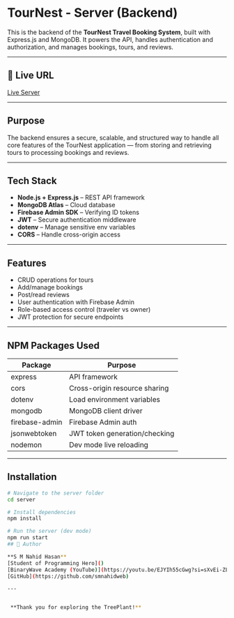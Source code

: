 



# TourNest - Server (Backend)

This is the backend of the **TourNest Travel Booking System**, built with Express.js and MongoDB. It powers the API, handles authentication and authorization, and manages bookings, tours, and reviews.

---

## 🔗 Live URL

 [Live Server](https://booking-management-system-server-si.vercel.app/)

---

##  Purpose

The backend ensures a secure, scalable, and structured way to handle all core features of the TourNest application — from storing and retrieving tours to processing bookings and reviews.

---

##  Tech Stack

- **Node.js + Express.js** – REST API framework
- **MongoDB Atlas** – Cloud database
- **Firebase Admin SDK** – Verifying ID tokens
- **JWT** – Secure authentication middleware
- **dotenv** – Manage sensitive env variables
- **CORS** – Handle cross-origin access

---

##  Features

-  CRUD operations for tours
-  Add/manage bookings
-  Post/read reviews
-  User authentication with Firebase Admin
-  Role-based access control (traveler vs owner)
-  JWT protection for secure endpoints

---

##  NPM Packages Used

| Package          | Purpose                         |
|------------------|---------------------------------|
| express          | API framework                   |
| cors             | Cross-origin resource sharing   |
| dotenv           | Load environment variables      |
| mongodb          | MongoDB client driver           |
| firebase-admin   | Firebase Admin auth             |
| jsonwebtoken     | JWT token generation/checking   |
| nodemon          | Dev mode live reloading         |

---

##  Installation

```bash
# Navigate to the server folder
cd server

# Install dependencies
npm install

# Run the server (dev mode)
npm run start
## 👤 Author

**S M Nahid Hasan**  
[Student of Programming Hero]()
[BinaryWave Academy (YouTube)](https://youtu.be/EJYIh55cGwg?si=sXvEi-ZLNzR0neZ-)  
[GitHub](https://github.com/smnahidweb)

---


 **Thank you for exploring the TreePlant!**
